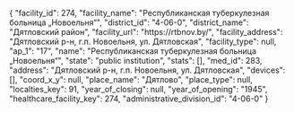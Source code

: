 {
    "facility_id": 274,
    "facility_name": "Республиканская туберкулезная больница „Новоельня“",
    "district_id": "4-06-0",
    "district_name": "Дятловский район",
    "facility_url": "https:\/\/rtbnov.by\/",
    "facility_address": "Дятловский р-н, г.п. Новоельня, ул. Дятловская",
    "facility_type": null,
    "ap_1": "17",
    "name": "Республиканская туберкулезная больница „Новоельня“",
    "state": "public institution",
    "stats": [],
    "med_id": 283,
    "address": "Дятловский р-н, г.п. Новоельня, ул. Дятловская",
    "devices": [],
    "coord_x_y": null,
    "place_name": "Дятлово",
    "place_type": null,
    "localties_key": 91,
    "year_of_closing": null,
    "year_of_opening": "1945",
    "healthcare_facility_key": 274,
    "administrative_division_id": "4-06-0"
}